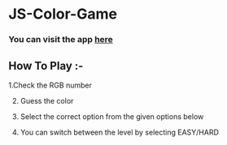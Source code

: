 # JS-Color-Game
### You can visit the app [here](https://rajat-js-color-game.netlify.com/)
## How To Play :-

1.Check the RGB number 

2. Guess the color 

3. Select the correct option from the given options below 

4. You can switch between the level by selecting EASY/HARD 
